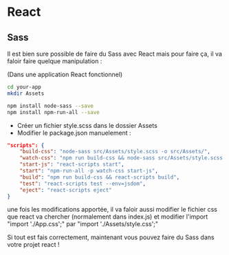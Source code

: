 # React

## Sass

Il est bien sure possible de faire du Sass avec React mais pour faire ça, il va faloir faire quelque manipulation : 

(Dans une application React fonctionnel)

```BASH
cd your-app
mkdir Assets
```

```BASH
npm install node-sass --save
npm install npm-run-all --save
```

- Créer un fichier style.scss dans le dossier Assets
- Modifier le package.json manuelement : 

```JSON
"scripts": {
    "build-css": "node-sass src/Assets/style.scss -o src/Assets/",
    "watch-css": "npm run build-css && node-sass src/Assets/style.scss -o src/Assets/ --watch --recursive",
    "start-js": "react-scripts start",
    "start": "npm-run-all -p watch-css start-js",
    "build": "npm run build-css && react-scripts build",
    "test": "react-scripts test --env=jsdom",
    "eject": "react-scripts eject"
}
```

une fois les modifications apportée, il va faloir aussi modifier le fichier css que react va chercher (normalement dans index.js) et modifier l'import "import './App.css';" par "import './Assets/style.css';"

Si tout est fais correctement, maintenant vous pouvez faire du Sass dans votre projet react !